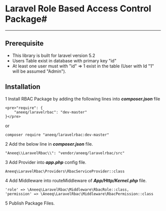 # Laravel Role Based Access Control Package#
----------


## Prerequisite ##



- This library is built for laravel version 5.2
- Users Table exist in database with primary key "id"
- At least one user must with "id" => 1 exist in the table (User with Id "1" will be assumed "Admin").
 
 


## Installation



1 Install RBAC Package by adding the following lines into ***composer.json*** file

    <pre>"require": {
        "aneeq/laravelrbac": "dev-master"
    }</pre>

or

    composer require "aneeq/laravelrbac:dev-master"

 2 Add the below line in ***composer.json*** file.

	"Aneeq\\LaravelRbac\\": "vendor/aneeq/laravelrbac/src"

3 Add Provider into ***app.php*** config file.

	Aneeq\LaravelRbac\Providers\RbacServiceProvider::class

4 Add Middleware into routeMiddleware of ***App/Http/Kernel.php*** file.

	'role' => \Aneeq\LaravelRbac\Middleware\RbacRole::class,
    'permission' => \Aneeq\LaravelRbac\Middleware\RbacPermission::class

5 Publish Package Files. 